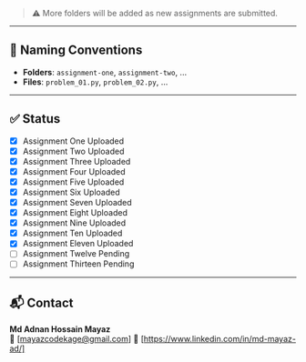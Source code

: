 > ⚠️ More folders will be added as new assignments are submitted.

---

## 📌 Naming Conventions

- **Folders**: `assignment-one`, `assignment-two`, ...
- **Files**: `problem_01.py`, `problem_02.py`, ...

---

## ✅ Status

- [x] Assignment One Uploaded
- [x] Assignment Two Uploaded
- [x] Assignment Three Uploaded
- [x] Assignment Four Uploaded
- [x] Assignment Five Uploaded
- [x] Assignment Six Uploaded
- [x] Assignment Seven Uploaded
- [x] Assignment Eight Uploaded
- [x] Assignment Nine Uploaded
- [x] Assignment Ten Uploaded
- [x] Assignment Eleven Uploaded
- [ ] Assignment Twelve Pending
- [ ] Assignment Thirteen Pending
---

## 📬 Contact

**Md Adnan Hossain Mayaz**  
📧 [mayazcodekage@gmail.com]
🔗 [https://www.linkedin.com/in/md-mayaz-ad/]

